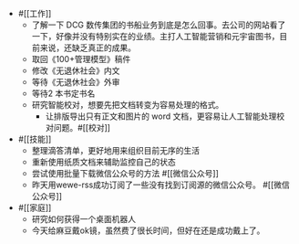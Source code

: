 - #[[工作]]
    - 了解一下 DCG 数传集团的书船业务到底是怎么回事。去公司的网站看了一下，好像并没有特别实在的业绩。主打人工智能营销和元宇宙图书，目前来说，还缺乏真正的成果。
    - 取回《100+管理模型》稿件
    - 修改《无退休社会》内文
    - 等待《无退休社会》外审
    - 等待2 本书定书名
    - 研究智能校对，想要先把文档转变为容易处理的格式。
        - 让排版导出只有正文和图片的 word 文档，更容易让人工智能处理校对问题。#[[校对]]
- #[[技能]]
    - 整理滴答清单，更好地用来组织目前无序的生活
    - 重新使用纸质文档来辅助监控自己的状态
    - 尝试使用批量下载微信公众号的方法 #[[微信公众号]]
    - 昨天用wewe-rss成功订阅了一些没有找到订阅源的微信公众号。 #[[微信公众号]]
- #[[家庭]]
    - 研究如何获得一个桌面机器人
    - 今天给麻豆戴ok镜，虽然费了很长时间，但好在还是成功戴上了。

